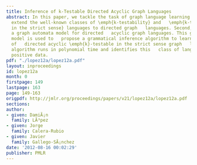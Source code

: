 ```yaml
---
title: Inference of k-Testable Directed Acyclic Graph Languages
abstract: In this paper, we tackle the task of graph language learning. We   first
  extend the well-known classes of \emph{k-testability} and   \emph{k-testability
  in the strict sense} languages to directed graph   languages. Second, we propose
  a graph automata model for directed   acyclic graph languages. This graph automata
  model is used to   propose a grammatical inference algorithm to learn the class
  of   directed acyclic \emph{k}-testable in the strict sense graph   languages. The
  algorithm runs in polynomial time and identifies this   class of languages from
  positive data.
pdf: "./lopez12a/lopez12a.pdf"
layout: inproceedings
id: lopez12a
month: 0
firstpage: 149
lastpage: 163
page: 149-163
origpdf: http://jmlr.org/proceedings/papers/v21/lopez12a/lopez12a.pdf
sections: 
author:
- given: DamiÃ¡n
  family: LÃ³pez
- given: Jorge
  family: Calera-Rubio
- given: Javier
  family: Gallego-SÃ¡nchez
date: '2012-08-16 00:02:29'
publisher: PMLR
---
```

